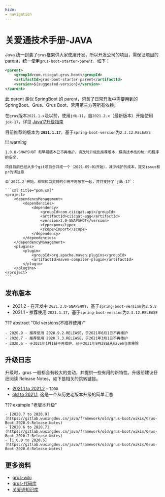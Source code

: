 ```yaml
---
hide:
- navigation
---
```


# 关爱通技术手册-JAVA

Java 统一封装了`grus`框架供大家使用开发，所以开发公司的项目，需保证项目的parent，统一使用`grus-boot-starter-parent`，如下：

```xml title="pom.xml"
<parent>
    <groupId>com.ciicgat.grus.boot</groupId>
    <artifactId>grus-boot-starter-parent</artifactId>
    <version>${suggested-version}</version>
</parent>
```

此 parent 类似 SpringBoot 的 parent，包含了日常开发中需要用到的 SpringBoot、Grus、Grus Boot、常用第三方等所有依赖。

在`grus`版本`2021.1.x`及以前，使用`jdk-11`，自`2021.2.x`（最新版本）开始使用`jdk-17`，详见 [Java17升级指南](framework/others/grus-17.md)

目前推荐的版本为 **`2021.1.17`**，基于`spring-boot-version`为`2.3.12.RELEASE`

!!! warning

    1.0.0-SNAPSHOT 和早期版本已不再维护，请及时升级到推荐版本，保持技术栈的统一和程序的安全.
    
    项目目前已经从多个git项目合并成一个（2021-09-01开始），减少维护的成本，提交issue和pr的请注意    

    自`2021.2`开始，框架和巨灵神的引用不再放在一起，并只支持了`jdk-17`：

    ```xml title="pom.xml"
    <project>
        <dependencyManagement>
            <dependencies>
                <dependency>
                    <groupId>com.ciicgat.api</groupId>
                    <artifactId>ciicgat-agg</artifactId>
                    <version>2.0-SNAPSHOT</version>
                    <type>pom</type>
                    <scope>import</scope>
                </dependency>
            </dependencies>
        </dependencyManagement>
        <plugins>
            <plugin>
                <groupId>org.apache.maven.plugins</groupId>
                <artifactId>maven-compiler-plugin</artifactId>
            </plugin>
        </plugins>
    </project>
    ```

## 发布版本

- 2021.2 - 在开发中 `2021.2.0-SNAPSHOT`，基于`spring-boot-version`为`2.5.8`
- 2021.1 - 推荐使用 `2021.1.17`，基于`spring-boot-version`为`2.3.12.RELEASE`

??? abstract "Old versions(不推荐使用)"

    - 2020.9 - 推荐使用 2020.9.2.RELEASE，于2021年6月1日不再维护
    - 2020.7 - 推荐使用 2020.7.3.RELEASE，于2021年3月1日不再维护
    - 2020.6 - 于2021年1月1日不再维护，已于2021年9月28日从maven仓库移除

## 升级日志

升级时，grus 一般都会有较大的变动，并提供一些有用的新特性。升级前建议仔细阅读 Release Notes，如下是相关的跳转链接。

- [2021.1 to 2021.2](https://gitlab.wuxingdev.cn/java/framework/grus/wikis/grus-2021.2-release-notes) - `TODO`
- [old to 2021.1](https://gitlab.wuxingdev.cn/java/framework/grus/wikis/grus-2021.1-release-notes), 这是一个从历史老版本升级的简单汇总

??? example "老版本升级"

    - [2020.7 to 2020.9](https://gitlab.wuxingdev.cn/java/framework/old/grus-boot/wikis/Grus-Boot-2020.9-Release-Notes)
    - [2020.6 to 2020.7](https://gitlab.wuxingdev.cn/java/framework/old/grus-boot/wikis/Grus-Boot-2020.7-Release-Notes)
    - [1.0.0 to 2020.6](https://gitlab.wuxingdev.cn/java/framework/old/grus-boot/wikis/Grus-Boot-2020.6-Release-Notes)

## 更多资料

- [grus-wiki](https://gitlab.wuxingdev.cn/java/framework/grus/wikis/home)
- [grus-代码库](https://gitlab.wuxingdev.cn/java/framework/grus)
- [关爱通知识库](https://guide.wuxingdev.cn)
